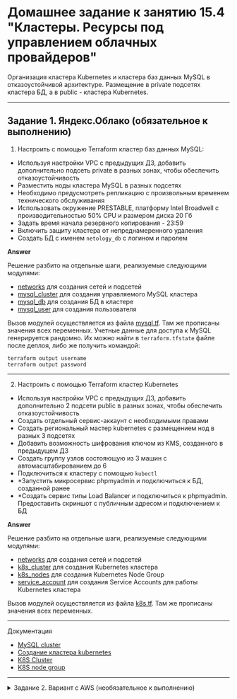 # Домашнее задание к занятию 15.4 "Кластеры. Ресурсы под управлением облачных провайдеров"

Организация кластера Kubernetes и кластера баз данных MySQL в отказоустойчивой архитектуре.
Размещение в private подсетях кластера БД, а в public - кластера Kubernetes.

---
## Задание 1. Яндекс.Облако (обязательное к выполнению)

1. Настроить с помощью Terraform кластер баз данных MySQL:
- Используя настройки VPC с предыдущих ДЗ, добавить дополнительно подсеть private в разных зонах, чтобы обеспечить отказоустойчивость 
- Разместить ноды кластера MySQL в разных подсетях
- Необходимо предусмотреть репликацию с произвольным временем технического обслуживания
- Использовать окружение PRESTABLE, платформу Intel Broadwell с производительностью 50% CPU и размером диска 20 Гб
- Задать время начала резервного копирования - 23:59
- Включить защиту кластера от непреднамеренного удаления
- Создать БД с именем `netology_db` c логином и паролем

**Answer**

Решение разбито на отдельные шаги, реализуемые следующими модулями:

- [networks](assets/modules/networks/) для создания сетей и подсетей
- [mysql_cluster](assets/modules/mysql_cluster/) для создания управляемого MySQL кластера
- [mysql_db](assets/modules/mysql_db/) для создания БД в кластере
- [mysql_user](assets/modules/mysql_user/) для создания пользователя

Вызов модулей осуществляется из файла [mysql.tf](assets/mysql.tf). Там же прописаны значения всех переменных.
Учетные данные для доступа к MySQL генерируется рандомно. Их можно найти в `terraform.tfstate` файле после деплоя, либо же получить командой:

```
terraform output username
terraform output password
```

---

2. Настроить с помощью Terraform кластер Kubernetes
- Используя настройки VPC с предыдущих ДЗ, добавить дополнительно 2 подсети public в разных зонах, чтобы обеспечить отказоустойчивость
- Создать отдельный сервис-аккаунт с необходимыми правами 
- Создать региональный мастер kubernetes с размещением нод в разных 3 подсетях
- Добавить возможность шифрования ключом из KMS, созданного в предыдущем ДЗ
- Создать группу узлов состояющую из 3 машин с автомасштабированием до 6
- Подключиться к кластеру с помощью `kubectl`
- *Запустить микросервис phpmyadmin и подключиться к БД, созданной ранее
- *Создать сервис типы Load Balancer и подключиться к phpmyadmin. Предоставить скриншот с публичным адресом и подключением к БД

**Answer**

Решение разбито на отдельные шаги, реализуемые следующими модулями:

- [networks](assets/modules/networks/) для создания сетей и подсетей
- [k8s_cluster](assets/modules/k8s_cluster/) для создания Kubernetes кластера
- [k8s_nodes](assets/modules/k8s_nodes/) для создания Kubernetes Node Group
- [service_account](assets/modules/service_account/) для создания Service Accounts для работы Kubernetes кластера

Вызов модулей осуществляется из файла [k8s.tf](assets/k8s.tf). Там же прописаны значения всех переменных.

---

Документация
- [MySQL cluster](https://registry.terraform.io/providers/yandex-cloud/yandex/latest/docs/resources/mdb_mysql_cluster)
- [Создание кластера kubernetes](https://cloud.yandex.ru/docs/managed-kubernetes/operations/kubernetes-cluster/kubernetes-cluster-create)
- [K8S Cluster](https://registry.terraform.io/providers/yandex-cloud/yandex/latest/docs/resources/kubernetes_cluster)
- [K8S node group](https://registry.terraform.io/providers/yandex-cloud/yandex/latest/docs/resources/kubernetes_node_group)

--- 

<details>
<summary>Задание 2. Вариант с AWS (необязательное к выполнению)</summary>

## Задание 2. Вариант с AWS (необязательное к выполнению)

1. Настроить с помощью terraform кластер EKS в 3 AZ региона, а также RDS на базе MySQL с поддержкой MultiAZ для репликации и создать 2 readreplica для работы:
- Создать кластер RDS на базе MySQL
- Разместить в Private subnet и обеспечить доступ из public-сети c помощью security-group
- Настроить backup в 7 дней и MultiAZ для обеспечения отказоустойчивости
- Настроить Read prelica в кол-ве 2 шт на 2 AZ.

2. Создать кластер EKS на базе EC2:
- С помощью terraform установить кластер EKS на 3 EC2-инстансах в VPC в public-сети
- Обеспечить доступ до БД RDS в private-сети
- С помощью kubectl установить и запустить контейнер с phpmyadmin (образ взять из docker hub) и проверить подключение к БД RDS
- Подключить ELB (на выбор) к приложению, предоставить скрин

Документация
- [Модуль EKS](https://learn.hashicorp.com/tutorials/terraform/eks)

</details>
